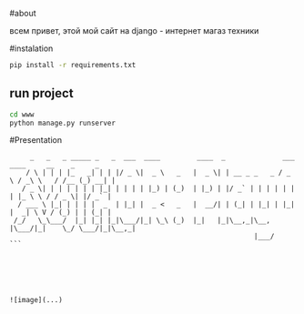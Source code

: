 #about

всем привет, этой мой сайт на django - интернет магаз техники

#instalation
```bash
pip install -r requirements.txt
```
## run project
```bash
cd www
python manage.py runserver
```

#Presentation
```
     _   _   _ _____ _   _  ___  ____         ____  _              ___   ____     __    _     _ 
    / \ | | | |_   _| | | |/ _ \|  _ \   _   |  _ \| | __ _ _   _ / _ \ / _\ \   / /__ (_) __| |
   / _ \| | | | | | | |_| | | | | |_) | (_)  | |_) | |/ _` | | | | | | | |_ \ \ / / _ \| |/ _` |
  / ___ \ |_| | | | |  _  | |_| |  _ <   _   |  __/| | (_| | |_| | |_| |  _| \ V / (_) | | (_| |
 /_/   \_\___/  |_| |_| |_|\___/|_| \_\ (_)  |_|   |_|\__,_|\__, |\___/|_|    \_/ \___/|_|\__,_|
                                                            |___/                               ```






![image](...)

